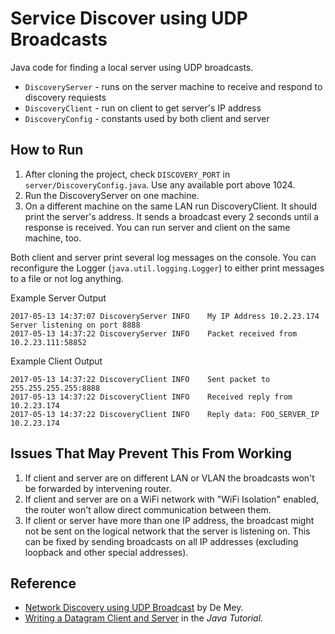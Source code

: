 # Service Discover using UDP Broadcasts

Java code for finding a local server using UDP broadcasts.

* `DiscoveryServer` - runs on the server machine to receive and respond to discovery requiests
* `DiscoveryClient` - run on client to get server's IP address
* `DiscoveryConfig` - constants used by both client and server

## How to Run

1. After cloning the project, check `DISCOVERY_PORT` in `server/DiscoveryConfig.java`.  Use any available port above 1024.
2. Run the DiscoveryServer on one machine.
3. On a different machine on the same LAN run DiscoveryClient.  It should print the server's address.  It sends a broadcast every 2 seconds until a response is received. You can run server and client on the same machine, too.

Both client and server print several log messages on the console.  You can reconfigure the Logger (`java.util.logging.Logger`) to either print messages to a file or not log anything.

Example Server Output
```
2017-05-13 14:37:07 DiscoveryServer INFO    My IP Address 10.2.23.174
Server listening on port 8888
2017-05-13 14:37:22 DiscoveryServer INFO    Packet received from 10.2.23.111:58852
```

Example Client Output
```
2017-05-13 14:37:22 DiscoveryClient INFO    Sent packet to 255.255.255.255:8888
2017-05-13 14:37:22 DiscoveryClient INFO    Received reply from 10.2.23.174
2017-05-13 14:37:22 DiscoveryClient INFO    Reply data: FOO_SERVER_IP 10.2.23.174
```

## Issues That May Prevent This From Working

1. If client and server are on different LAN or VLAN the broadcasts won't be forwarded by intervening router.
2. If client and server are on a WiFi network with "WiFi Isolation" enabled, the router won't allow direct communication between them.
3. If client or server have more than one IP address, the broadcast might not be sent on the logical network that the server is listening on.  This can be fixed by sending broadcasts on all IP addresses (excluding loopback and other special addresses).


## Reference

* [Network Discovery using UDP Broadcast](https://demey.io/network-discovery-using-udp-broadcast/) by De Mey.
* [Writing a Datagram Client and Server](https://docs.oracle.com/javase/tutorial/networking/datagrams/clientServer.html) in the *Java Tutorial*.
